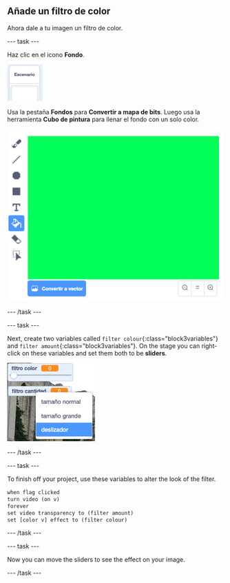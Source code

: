 ## Añade un filtro de color

Ahora dale a tu imagen un filtro de color.

--- task ---

Haz clic en el icono **Fondo**.

![image showing stage icon](images/stage.png)

Usa la pestaña **Fondos** para **Convertir a mapa de bits**. Luego usa la herramienta **Cubo de pintura** para llenar el fondo con un solo color.

![image showing the filled in backdrop for the stage](images/paint-bucket.png)

--- /task ---

--- task ---

Next, create two variables called `filter colour`{:class="block3variables"} and `filter amount`{:class="block3variables"}. On the stage you can right-click on these variables and set them both to be **sliders**.

![image showing the variables being changed to sliders](images/sliders.png)

--- /task ---

--- task ---

To finish off your project, use these variables to alter the look of the filter.

```blocks3
when flag clicked
turn video (on v)
forever
set video transparency to (filter amount)
set [color v] effect to (filter colour)
```

--- /task ---

--- task ---

Now you can move the sliders to see the effect on your image.

--- /task ---




